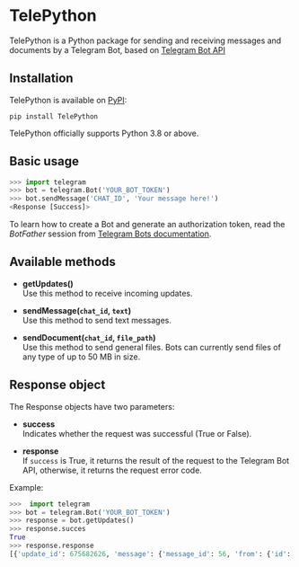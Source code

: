 # TelePython

TelePython is a Python package for sending and receiving messages and documents by a Telegram Bot, based on [Telegram Bot API](https://core.telegram.org/bots/api)

## Installation

TelePython is available on [PyPI](https://pypi.org/project/TelePython/):
```
pip install TelePython
```
TelePython officially supports Python 3.8 or above.

## Basic usage

```python
>>> import telegram
>>> bot = telegram.Bot('YOUR_BOT_TOKEN')
>>> bot.sendMessage('CHAT_ID', 'Your message here!')
<Response [Success]>
```

To learn how to create a Bot and generate an authorization token, read the *BotFather* session from [Telegram Bots documentation](https://core.telegram.org/bots#6-botfather).

## Available methods

- **getUpdates()**\
Use this method to receive incoming updates.

- **sendMessage(`chat_id`, `text`)**\
Use this method to send text messages.

- **sendDocument(`chat_id`, `file_path`)**\
Use this method to send general files. Bots can currently send files of any type of up to 50 MB in size.

## Response object

The Response objects have two parameters:

- **success**\
Indicates whether the request was successful (True or False).

- **response**\
If `success` is True, it returns the result of the request to the Telegram Bot API, otherwise, it returns the request error code.

Example:

```python
>>>  import telegram
>>> bot = telegram.Bot('YOUR_BOT_TOKEN')
>>> response = bot.getUpdates()
>>> response.succes
True
>>> response.response
[{'update_id': 675682626, 'message': {'message_id': 56, 'from': {'id': 8644990718, 'is_bot': False, 'first_name': 'Vitor', 'last_name': 'Pauloski', 'username': 'vitorpauloski', 'language_code': 'pt-br'}, 'chat': {'id': 8644990718, 'first_name': 'Vitor', 'last_name': 'Pauloski', 'username': 'vitorpauloski', 'type': 'private'}, 'date': 1611617371, 'text': 'Test Message.'}}]
```
